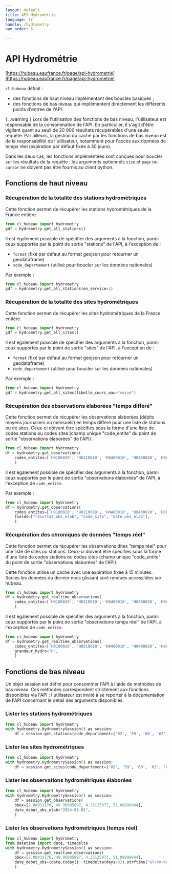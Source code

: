 ```yaml
---
layout: default
title: API Hydrométrie
language: fr
handle: /hydrometry
nav_order: 5

---
```

# API Hydrométrie

[https://hubeau.eaufrance.fr/page/api-hydrometrie](https://hubeau.eaufrance.fr/page/api-hydrometrie)

`cl-hubeau` définit :

* des fonctions de haut niveau implémentant des boucles basiques ;
* des fonctions de bas niveau qui implémentent directement les différents points d'entrée de l'API.

{: .warning }
Lors de l'utilisation des fonctions de bas niveau, l'utilisateur est responsable
de la consommation de l'API. En particulier, il s'agit d'être vigilant quant au seuil
de 20 000 résultats récupérables d'une seule requête.
Par ailleurs, la gestion du cache par les fonctions de bas niveau est de la responsabilité 
de l'utilisateur, notamment pour l'accès aux données de temps réel (expiration par défaut
fixée à 30 jours).


Dans les deux cas, les fonctions implémentées sont conçues pour boucler sur les résultats de la
requête : les arguments optionnels `size` et `page` ou `cursor` ne doivent pas être fournis
au client python.

## Fonctions de haut niveau

### Récupération de la totalité des stations hydrométriques

Cette fonction permet de récupérer les stations hydrométriques de la France entière.

```python
from cl_hubeau import hydrometry
gdf = hydrometry.get_all_stations()
```

Il est également possible de spécifier des arguments à la fonction, parmi ceux supportés
par le point de sortie "stations" de l'API, à l'exception de :
* `format` (fixé par défaut au format geojson pour retourner un geodataframe)
* `code_departement` (utilisé pour boucler sur les données nationales)

Par exemple :
```python
from cl_hubeau import hydrometry
gdf = hydrometry.get_all_stations(en_service=1)
```

### Récupération de la totalité des sites hydrométriques

Cette fonction permet de récupérer les sites hydrométriques de la France entière.

```python
from cl_hubeau import hydrometry
gdf = hydrometry.get_all_sites()
```

Il est également possible de spécifier des arguments à la fonction, parmi ceux supportés
par le point de sortie "sites" de l'API, à l'exception de :
* `format` (fixé par défaut au format geojson pour retourner un geodataframe)
* `code_departement` (utilisé pour boucler sur les données nationales)

Par exemple :
```python
from cl_hubeau import hydrometry
gdf = hydrometry.get_all_sites(libelle_cours_eau="seine")
```

### Récupération des observations élaborées "temps différé"

Cette fonction permet de récupérer les observations élaborées (débits moyens journaliers ou mensuels) en temps différé
pour une liste de stations ou de sites.
Ceux-ci doivent être spécifiés sous la forme d'une liste de codes stations ou codes sites (champ unique "code_entite"
du point de sortie "observations élaborées" de l'API).

```python
from cl_hubeau import hydrometry
df = hydrometry.get_observations(
    codes_entites=['H0100020', 'H0210010', 'H0400010', 'H0400020', 'H0800012']
    )
```

Il est également possible de spécifier des arguments à la fonction, parmi ceux supportés
par le point de sortie "observations élaborées" de l'API, à l'exception de `code_entite`.

Par exemple :
```python
from cl_hubeau import hydrometry
df = hydrometry.get_observations(
    codes_entites=['H0100020', 'H0210010', 'H0400010', 'H0400020', 'H0800012'],
    fields=["resultat_obs_elab", "code_site", "date_obs_elab"],
    )
```

### Récupération des chroniques de données "temps réel"

Cette fonction permet de récupérer les observations dites "temps réel" pour une liste de sites ou stations.
Ceux-ci doivent être spécifiés sous la forme d'une liste de codes stations ou codes sites (champ unique "code_entite"
du point de sortie "observations élaborées" de l'API).

Cette fonction utilise un cache avec une expiration fixée à 15 minutes.
Seules les données du dernier mois glissant sont rendues accessibles sur hubeau.

```python
from cl_hubeau import hydrometry
df = hydrometry.get_realtime_observations(
    codes_entites=['H0100020', 'H0210010', 'H0400010', 'H0400020', 'H0800012'],
    )
```

Il est également possible de spécifier des arguments à la fonction, parmi ceux supportés
par le point de sortie "observations temps réel" de l'API, à l'exception de `code_entite`.

```python
from cl_hubeau import hydrometry
df = hydrometry.get_realtime_observations(
    codes_entites=['H0100020', 'H0210010', 'H0400010', 'H0400020', 'H0800012'],
    grandeur_hydro="H",
    )
```

## Fonctions de bas niveau

Un objet session est défini pour consommer l'API à l'aide de méthodes de bas niveau.
Ces méthodes correspondent strictement aux fonctions disponibles via l'API : l'utilisateur
est invité à se reporter à la documentation de l'API concernant le détail des arguments
disponibles.

### Lister les stations hydrométriques

```python
from cl_hubeau import hydrometry
with hydrometry.HydrometrySession() as session:
    df = session.get_stations(code_departement=['02', '59', '60', '62', '80'], format="geojson")
```

### Lister les sites hydrométriques

```python
from cl_hubeau import hydrometry
with hydrometry.HydrometrySession() as session:
    df = session.get_sites(code_departement=['02', '59', '60', '62', '80'], format="geojson")
```

### Lister les observations hydrométriques élaborées

```python
from cl_hubeau import hydrometry
with hydrometry.HydrometrySession() as session:
    df = session.get_observations(
    bbox=[2.08932176, 49.96905897, 4.23125977, 51.08898944],
    date_debut_obs_elab="2024-01-01",
    )
```

### Lister les observations hydrométriques (temps réel)

```python
from cl_hubeau import hydrometry
from datetime import date, timedelta
with hydrometry.HydrometrySession() as session:
    df = session.get_realtime_observations(
    bbox=[2.08932176, 49.96905897, 4.23125977, 51.08898944],
    date_debut_obs=(date.today() -timedelta(days=3)).strftime('%Y-%m-%d'),
    )
```